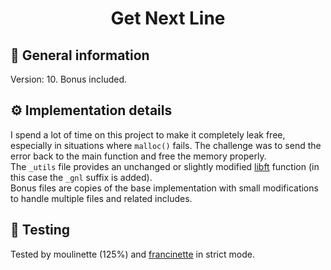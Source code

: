 <h1 align="center">
	Get Next Line
</h1>

## 📃 General information
Version: 10. Bonus included.</br>

## ⚙️ Implementation details
I spend a lot of time on this project to make it completely leak free, especially in situations where `malloc()` fails. The challenge was to send the error back to the main function and free the memory properly.</br>
The `_utils` file provides an unchanged or slightly modified [libft](https://github.com/ulyssegerkens/libft) function (in this case the `_gnl` suffix is added).</br>
Bonus files are copies of the base implementation with small modifications to handle multiple files and related includes.</br>

## 🎉 Testing
Tested by moulinette (125%) and [francinette](https://github.com/xicodomingues/francinette) in strict mode.
